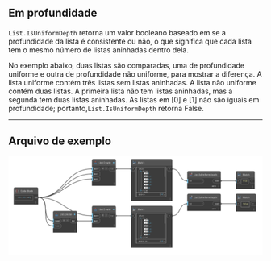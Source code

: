 ## Em profundidade
`List.IsUniformDepth` retorna um valor booleano baseado em se a profundidade da lista é consistente ou não, o que significa que cada lista tem o mesmo número de listas aninhadas dentro dela.

No exemplo abaixo, duas listas são comparadas, uma de profundidade uniforme e outra de profundidade não uniforme, para mostrar a diferença. A lista uniforme contém três listas sem listas aninhadas. A lista não uniforme contém duas listas. A primeira lista não tem listas aninhadas, mas a segunda tem duas listas aninhadas. As listas em [0] e [1] não são iguais em profundidade; portanto,`List.IsUniformDepth` retorna False.
___
## Arquivo de exemplo

![List.IsUniformDepth](./DSCore.List.IsUniformDepth_img.jpg)
